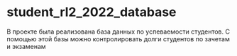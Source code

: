# student_rl2_2022_database
 В проекте была реализована база данных по успеваемости студентов. С помощью этой базы можно контролировать долги студентов по зачетам и экзаменам
